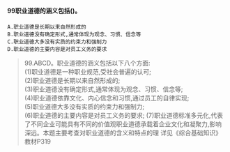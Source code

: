 #### 99职业道德的涵义包括()。
    A.职业道德是长期以来自然形成的
    B.职业道德没有确定形式,通常体现为观念、习惯、信念等
    C.职业道德大多没有实质的约束力和强制力
    D.职业道德的主要内容是对员工义务的要求
>   99.ABCD。职业道德的涵义包括以下八个方面:   
(1)职业道德是一种职业规范,受社会普遍的认可;   
(2)职业道德是长期以来自然形成的;   
(3)职业道德没有确定形式,通常体现为观念、习惯、信念等;   
(4)职业道德依靠文化、内心信念和习惯,通过员工的自律实现;   
(5)职业道德大多没有实质的约束力和强制力;   
(6)职业道德的主要内容是对员工义务的要求;
(7)职业道德标准多元化,代表了不同企业可能具有不同的价值观职业道德承载着企业文化和凝聚力,影响深远。本题主要考查对职业道德的含义和特点的理
详见《综合基础知识》教材P319













